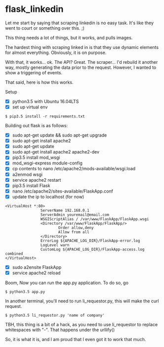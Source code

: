 # flask_linkedin

Let me start by saying that scraping linkedin is no easy task. It's like they went to court or something over this. ;)

This thing needs a lot of things, but it works, and pulls images. 

The hardest thing with scraping linked in is that they use dynamic elements for almost everything. Obviously, it is on
purpose. 

With that, it works... ok. The API? Great. The scraper... I'd rebuild it another way, mostly generating the data prior 
to the request. However, I wanted to show a triggering of events. 

That said, here is how this works.



Setup
- [x] python3.5 with Ubuntu 16.04LTS
- [x] set up virtual env

```
$ pip3.5 install -r requirements.txt

```

Building out flask is as follows:

- [x] sudo apt-get update && sudo apt-get upgrade
- [x] sudo apt-get install apache2 
- [x] sudo apt-get update
- [x] sudo apt-get install apache2 apache2-dev
- [x] pip3.5 install mod_wsgi
- [x] mod_wsgi-express module-config
- [x] cp contents to nano /etc/apache2/mods-available/wsgi.load
- [x] a2enmod wsgi
- [x] service apache2 restart
- [x] pip3.5 install Flask
- [x] nano /etc/apache2/sites-available/FlaskApp.conf
- [x] update the ip to localhost (for now)

```
<VirtualHost *:80>
                ServerName 192.168.0.1
                ServerAdmin youremail@email.com
                WSGIScriptAlias / /var/www/FlaskApp/FlaskApp.wsgi
                <Directory /var/www/FlaskApp/FlaskApp/>
                        Order allow,deny
                        Allow from all
                </Directory>
                ErrorLog ${APACHE_LOG_DIR}/FlaskApp-error.log
                LogLevel warn
                CustomLog ${APACHE_LOG_DIR}/FlaskApp-access.log combined
</VirtualHost>
```
- [x] sudo a2ensite FlaskApp
- [x] service apache2 reload

Boom, Now you can run the app.py application. To do so, go


```
$ python3.5 app.py
```
In another terminal, you'll need to run li_requestor.py, this will make the curl request.

```
$ python3.5 li_requestor.py 'name of company'
```

TBH, this thing is a bit of a hack, as you need to use li_requestor to replace whitespaces with "-". That happens 
under the urllify()

So, it is what it is, and I am proud that I even got it to work that much.
